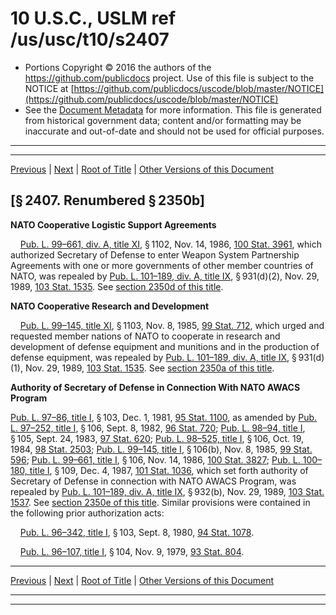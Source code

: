 ---
---

# 10 U.S.C., USLM ref /us/usc/t10/s2407

* Portions Copyright © 2016 the authors of the https://github.com/publicdocs project.
  Use of this file is subject to the NOTICE at [https://github.com/publicdocs/uscode/blob/master/NOTICE](https://github.com/publicdocs/uscode/blob/master/NOTICE)
* See the [Document Metadata](././../../../../../..//README.md) for more information.
  This file is generated from historical government data; content and/or formatting may be inaccurate and out-of-date and should not be used for official purposes.

----------
----------

[Previous](./../../../../../..//us/usc/t10/stA/ptIV/ch141/m__us_usc_t10_s2406.md) | [Next](./../../../../../..//us/usc/t10/stA/ptIV/ch141/m__us_usc_t10_s2408.md) | [Root of Title](./../../../../../../) | [Other Versions of this Document](https://publicdocs.github.io/go/links?ns=uslm&ref=%2Fus%2Fusc%2Ft10%2Fs2407)

## \[§ 2407. Renumbered § 2350b\]

 __NATO Cooperative Logistic Support Agreements__ 

    [Pub. L. 99–661, div. A, title XI][/us/pl/99/661/dA/tXI], § 1102, Nov. 14, 1986, [100 Stat. 3961][/us/stat/100/3961], which authorized Secretary of Defense to enter Weapon System Partnership Agreements with one or more governments of other member countries of NATO, was repealed by [Pub. L. 101–189, div. A, title IX][/us/pl/101/189/dA/tIX], § 931(d)(2), Nov. 29, 1989, [103 Stat. 1535][/us/stat/103/1535]. See [section 2350d of this title][/us/usc/t10/s2350d].

 __NATO Cooperative Research and Development__ 

    [Pub. L. 99–145, title XI][/us/pl/99/145/tXI], § 1103, Nov. 8, 1985, [99 Stat. 712][/us/stat/99/712], which urged and requested member nations of NATO to cooperate in research and development of defense equipment and munitions and in the production of defense equipment, was repealed by [Pub. L. 101–189, div. A, title IX][/us/pl/101/189/dA/tIX], § 931(d)(1), Nov. 29, 1989, [103 Stat. 1535][/us/stat/103/1535]. See [section 2350a of this title][/us/usc/t10/s2350a].

 __Authority of Secretary of Defense in Connection With NATO AWACS Program__ 

[Pub. L. 97–86, title I][/us/pl/97/86/tI], § 103, Dec. 1, 1981, [95 Stat. 1100][/us/stat/95/1100], as amended by [Pub. L. 97–252, title I][/us/pl/97/252/tI], § 106, Sept. 8, 1982, [96 Stat. 720][/us/stat/96/720]; [Pub. L. 98–94, title I][/us/pl/98/94/tI], § 105, Sept. 24, 1983, [97 Stat. 620][/us/stat/97/620]; [Pub. L. 98–525, title I][/us/pl/98/525/tI], § 106, Oct. 19, 1984, [98 Stat. 2503][/us/stat/98/2503]; [Pub. L. 99–145, title I][/us/pl/99/145/tI], § 106(b), Nov. 8, 1985, [99 Stat. 596][/us/stat/99/596]; [Pub. L. 99–661, title I][/us/pl/99/661/tI], § 106, Nov. 14, 1986, [100 Stat. 3827][/us/stat/100/3827]; [Pub. L. 100–180, title I][/us/pl/100/180/tI], § 109, Dec. 4, 1987, [101 Stat. 1036][/us/stat/101/1036], which set forth authority of Secretary of Defense in connection with NATO AWACS Program, was repealed by [Pub. L. 101–189, div. A, title IX][/us/pl/101/189/dA/tIX], § 932(b), Nov. 29, 1989, [103 Stat. 1537][/us/stat/103/1537]. See [section 2350e of this title][/us/usc/t10/s2350e]. Similar provisions were contained in the following prior authorization acts:

    [Pub. L. 96–342, title I][/us/pl/96/342/tI], § 103, Sept. 8, 1980, [94 Stat. 1078][/us/stat/94/1078].

    [Pub. L. 96–107, title I][/us/pl/96/107/tI], § 104, Nov. 9, 1979, [93 Stat. 804][/us/stat/93/804].

----------

[Previous](./../../../../../..//us/usc/t10/stA/ptIV/ch141/m__us_usc_t10_s2406.md) | [Next](./../../../../../..//us/usc/t10/stA/ptIV/ch141/m__us_usc_t10_s2408.md) | [Root of Title](./../../../../../../) | [Other Versions of this Document](https://publicdocs.github.io/go/links?ns=uslm&ref=%2Fus%2Fusc%2Ft10%2Fs2407)

----------
----------

[/us/pl/99/661/dA/tXI]: https://publicdocs.github.io/go/links?ns=uslm&ref=%2Fus%2Fpl%2F99%2F661%2FdA%2FtXI
[/us/stat/100/3961]: https://publicdocs.github.io/go/links?ns=uslm&ref=%2Fus%2Fstat%2F100%2F3961
[/us/pl/101/189/dA/tIX]: https://publicdocs.github.io/go/links?ns=uslm&ref=%2Fus%2Fpl%2F101%2F189%2FdA%2FtIX
[/us/stat/103/1535]: https://publicdocs.github.io/go/links?ns=uslm&ref=%2Fus%2Fstat%2F103%2F1535
[/us/usc/t10/s2350d]: https://publicdocs.github.io/go/links?ns=uslm&ref=%2Fus%2Fusc%2Ft10%2Fs2350d
[/us/pl/99/145/tXI]: https://publicdocs.github.io/go/links?ns=uslm&ref=%2Fus%2Fpl%2F99%2F145%2FtXI
[/us/stat/99/712]: https://publicdocs.github.io/go/links?ns=uslm&ref=%2Fus%2Fstat%2F99%2F712
[/us/pl/101/189/dA/tIX]: https://publicdocs.github.io/go/links?ns=uslm&ref=%2Fus%2Fpl%2F101%2F189%2FdA%2FtIX
[/us/stat/103/1535]: https://publicdocs.github.io/go/links?ns=uslm&ref=%2Fus%2Fstat%2F103%2F1535
[/us/usc/t10/s2350a]: https://publicdocs.github.io/go/links?ns=uslm&ref=%2Fus%2Fusc%2Ft10%2Fs2350a
[/us/pl/97/86/tI]: https://publicdocs.github.io/go/links?ns=uslm&ref=%2Fus%2Fpl%2F97%2F86%2FtI
[/us/stat/95/1100]: https://publicdocs.github.io/go/links?ns=uslm&ref=%2Fus%2Fstat%2F95%2F1100
[/us/pl/97/252/tI]: https://publicdocs.github.io/go/links?ns=uslm&ref=%2Fus%2Fpl%2F97%2F252%2FtI
[/us/stat/96/720]: https://publicdocs.github.io/go/links?ns=uslm&ref=%2Fus%2Fstat%2F96%2F720
[/us/pl/98/94/tI]: https://publicdocs.github.io/go/links?ns=uslm&ref=%2Fus%2Fpl%2F98%2F94%2FtI
[/us/stat/97/620]: https://publicdocs.github.io/go/links?ns=uslm&ref=%2Fus%2Fstat%2F97%2F620
[/us/pl/98/525/tI]: https://publicdocs.github.io/go/links?ns=uslm&ref=%2Fus%2Fpl%2F98%2F525%2FtI
[/us/stat/98/2503]: https://publicdocs.github.io/go/links?ns=uslm&ref=%2Fus%2Fstat%2F98%2F2503
[/us/pl/99/145/tI]: https://publicdocs.github.io/go/links?ns=uslm&ref=%2Fus%2Fpl%2F99%2F145%2FtI
[/us/stat/99/596]: https://publicdocs.github.io/go/links?ns=uslm&ref=%2Fus%2Fstat%2F99%2F596
[/us/pl/99/661/tI]: https://publicdocs.github.io/go/links?ns=uslm&ref=%2Fus%2Fpl%2F99%2F661%2FtI
[/us/stat/100/3827]: https://publicdocs.github.io/go/links?ns=uslm&ref=%2Fus%2Fstat%2F100%2F3827
[/us/pl/100/180/tI]: https://publicdocs.github.io/go/links?ns=uslm&ref=%2Fus%2Fpl%2F100%2F180%2FtI
[/us/stat/101/1036]: https://publicdocs.github.io/go/links?ns=uslm&ref=%2Fus%2Fstat%2F101%2F1036
[/us/pl/101/189/dA/tIX]: https://publicdocs.github.io/go/links?ns=uslm&ref=%2Fus%2Fpl%2F101%2F189%2FdA%2FtIX
[/us/stat/103/1537]: https://publicdocs.github.io/go/links?ns=uslm&ref=%2Fus%2Fstat%2F103%2F1537
[/us/usc/t10/s2350e]: https://publicdocs.github.io/go/links?ns=uslm&ref=%2Fus%2Fusc%2Ft10%2Fs2350e
[/us/pl/96/342/tI]: https://publicdocs.github.io/go/links?ns=uslm&ref=%2Fus%2Fpl%2F96%2F342%2FtI
[/us/stat/94/1078]: https://publicdocs.github.io/go/links?ns=uslm&ref=%2Fus%2Fstat%2F94%2F1078
[/us/pl/96/107/tI]: https://publicdocs.github.io/go/links?ns=uslm&ref=%2Fus%2Fpl%2F96%2F107%2FtI
[/us/stat/93/804]: https://publicdocs.github.io/go/links?ns=uslm&ref=%2Fus%2Fstat%2F93%2F804


